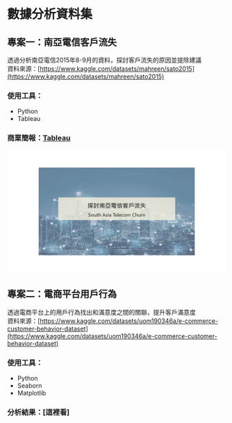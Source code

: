# 數據分析資料集
## 專案一：南亞電信客戶流失
透過分析南亞電信2015年8-9月的資料，探討客戶流失的原因並提除建議  
資料來源：[https://www.kaggle.com/datasets/mahreen/sato2015](https://www.kaggle.com/datasets/mahreen/sato2015)
### 使用工具：
- Python
- Tableau
### 商業簡報：[Tableau](https://public.tableau.com/app/profile/yii.chen/viz/southasiatelecomchurn/1_1)
![plot](南亞電信客戶流失商業簡報/投影片1.PNG)
## 專案二：電商平台用戶行為
透過電商平台上的用戶行為找出和滿意度之間的關聯，提升客戶滿意度  
資料來源：[https://www.kaggle.com/datasets/uom190346a/e-commerce-customer-behavior-dataset](https://www.kaggle.com/datasets/uom190346a/e-commerce-customer-behavior-dataset)
### 使用工具：
- Python
- Seaborn
- Matplotlib
### 分析結果：[這裡看]
